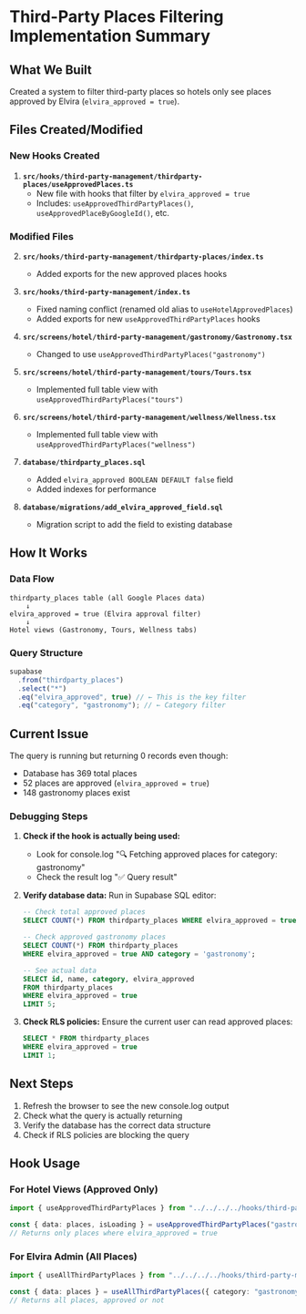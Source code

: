 # Third-Party Places Filtering Implementation Summary

## What We Built

Created a system to filter third-party places so hotels only see places approved by Elvira (`elvira_approved = true`).

## Files Created/Modified

### New Hooks Created

1. **`src/hooks/third-party-management/thirdparty-places/useApprovedPlaces.ts`**
   - New file with hooks that filter by `elvira_approved = true`
   - Includes: `useApprovedThirdPartyPlaces()`, `useApprovedPlaceByGoogleId()`, etc.

### Modified Files

2. **`src/hooks/third-party-management/thirdparty-places/index.ts`**

   - Added exports for the new approved places hooks

3. **`src/hooks/third-party-management/index.ts`**

   - Fixed naming conflict (renamed old alias to `useHotelApprovedPlaces`)
   - Added exports for new `useApprovedThirdPartyPlaces` hooks

4. **`src/screens/hotel/third-party-management/gastronomy/Gastronomy.tsx`**

   - Changed to use `useApprovedThirdPartyPlaces("gastronomy")`

5. **`src/screens/hotel/third-party-management/tours/Tours.tsx`**

   - Implemented full table view with `useApprovedThirdPartyPlaces("tours")`

6. **`src/screens/hotel/third-party-management/wellness/Wellness.tsx`**

   - Implemented full table view with `useApprovedThirdPartyPlaces("wellness")`

7. **`database/thirdparty_places.sql`**

   - Added `elvira_approved BOOLEAN DEFAULT false` field
   - Added indexes for performance

8. **`database/migrations/add_elvira_approved_field.sql`**
   - Migration script to add the field to existing database

## How It Works

### Data Flow

```
thirdparty_places table (all Google Places data)
    ↓
elvira_approved = true (Elvira approval filter)
    ↓
Hotel views (Gastronomy, Tours, Wellness tabs)
```

### Query Structure

```typescript
supabase
  .from("thirdparty_places")
  .select("*")
  .eq("elvira_approved", true) // ← This is the key filter
  .eq("category", "gastronomy"); // ← Category filter
```

## Current Issue

The query is running but returning 0 records even though:

- Database has 369 total places
- 52 places are approved (`elvira_approved = true`)
- 148 gastronomy places exist

### Debugging Steps

1. **Check if the hook is actually being used:**

   - Look for console.log "🔍 Fetching approved places for category: gastronomy"
   - Check the result log "✅ Query result"

2. **Verify database data:**
   Run in Supabase SQL editor:

   ```sql
   -- Check total approved places
   SELECT COUNT(*) FROM thirdparty_places WHERE elvira_approved = true;

   -- Check approved gastronomy places
   SELECT COUNT(*) FROM thirdparty_places
   WHERE elvira_approved = true AND category = 'gastronomy';

   -- See actual data
   SELECT id, name, category, elvira_approved
   FROM thirdparty_places
   WHERE elvira_approved = true
   LIMIT 5;
   ```

3. **Check RLS policies:**
   Ensure the current user can read approved places:
   ```sql
   SELECT * FROM thirdparty_places
   WHERE elvira_approved = true
   LIMIT 1;
   ```

## Next Steps

1. Refresh the browser to see the new console.log output
2. Check what the query is actually returning
3. Verify the database has the correct data structure
4. Check if RLS policies are blocking the query

## Hook Usage

### For Hotel Views (Approved Only)

```typescript
import { useApprovedThirdPartyPlaces } from "../../../../hooks/third-party-management";

const { data: places, isLoading } = useApprovedThirdPartyPlaces("gastronomy");
// Returns only places where elvira_approved = true
```

### For Elvira Admin (All Places)

```typescript
import { useAllThirdPartyPlaces } from "../../../../hooks/third-party-management/thirdparty-places";

const { data: places } = useAllThirdPartyPlaces({ category: "gastronomy" });
// Returns all places, approved or not
```
